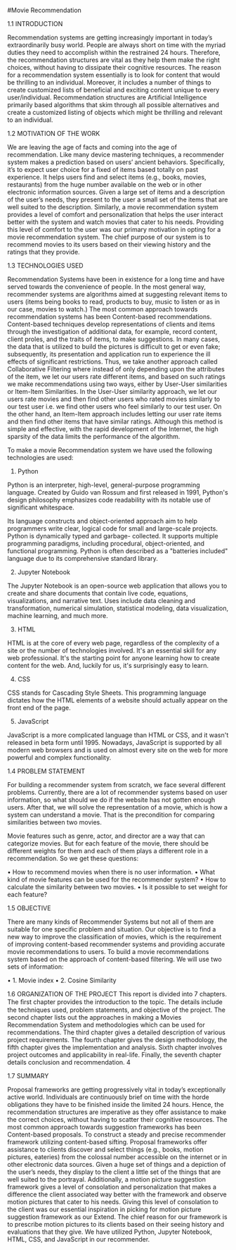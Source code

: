 #Movie Recommendation


1.1	INTRODUCTION

Recommendation systems are getting increasingly important in today’s extraordinarily busy world. People are always short on time with the myriad duties they need to accomplish within the restrained 24 hours. Therefore, the recommendation structures are vital as they help them make the right choices, without having to dissipate their cognitive resources. The reason for a recommendation system essentially is to look for content that would be thrilling to an individual. Moreover, it includes a number of things to create customized lists of beneficial and exciting content unique to every user/individual. Recommendation structures are Artificial Intelligence primarily based algorithms that skim through all possible alternatives and create a customized listing of objects which might be thrilling and relevant to an individual.


1.2	MOTIVATION OF THE WORK

We are leaving the age of facts and coming into the age of recommendation. Like many device mastering techniques, a recommender system makes a prediction based on users’ ancient behaviors. Specifically, it’s to expect user choice for a fixed of items based totally on past experience.
It helps users find and select items (e.g., books, movies, restaurants) from the huge number available on the web or in other electronic information sources. Given a large set of items and a description of the user’s needs, they present to the user a small set of the items that are well suited to the description. Similarly, a movie recommendation system provides a level of comfort and personalization that helps the user interact better with the system and watch movies that cater to his needs. Providing this level of comfort to the user was our primary motivation in opting for a movie recommendation system. The chief purpose of our system is to recommend movies to its users based on their viewing history and the ratings that they provide.
  
 
1.3	TECHNOLOGIES USED

Recommendation Systems have been in existence for a long time and have served towards the convenience of people. In the most general way, recommender systems are algorithms aimed at suggesting relevant items to users (items being books to read, products to buy, music to listen or as in our case, movies to watch.) The most common approach towards recommendation systems has been Content-based recommendations. Content-based techniques develop representations of clients and items through the investigation of additional data, for example, record content, client proles, and the traits of items, to make suggestions. In many cases, the data that is utilized to build the pictures is difficult to get or even fake; subsequently, its presentation and application run to experience the ill effects of significant restrictions. Thus, we take another approach called Collaborative Filtering where instead of only depending upon the attributes of the item, we let our users rate different items, and based on such ratings we make recommendations using two ways, either by User-User similarities or Item-Item Similarities. In the User-User similarity approach, we let our users rate movies and then find other users who rated movies similarly to our test user i.e. we find other users who feel similarly to our test user. On the other hand, an Item-Item approach includes letting our user rate items and then find other items that have similar ratings. Although this method is simple and effective, with the rapid development of the Internet, the high sparsity of the data limits the performance of the algorithm.

To make a movie Recommendation system we have used the following technologies are used:

1.	Python

Python is an interpreter, high-level, general-purpose programming language. Created by Guido van Rossum and first released in 1991, Python's design philosophy emphasizes code readability with its notable use of significant whitespace.

Its language constructs and object-oriented approach aim to help programmers write clear, logical code for small and large-scale projects. Python is dynamically typed and garbage- collected. It supports multiple programming paradigms, including procedural, object-oriented, and functional programming. Python is often described as a "batteries included" language due to its comprehensive standard library.
 
2.	Jupyter Notebook

The Jupyter Notebook is an open-source web application that allows you to create and share documents that contain live code, equations, visualizations, and narrative text. Uses include data cleaning and transformation, numerical simulation, statistical modeling, data visualization, machine learning, and much more.

3.	HTML

HTML is at the core of every web page, regardless of the complexity of a site or the number of technologies involved. It's an essential skill for any web professional. It's the starting point for anyone learning how to create content for the web. And, luckily for us, it's surprisingly easy to learn.

4.	CSS

CSS stands for Cascading Style Sheets. This programming language dictates how the HTML elements of a website should actually appear on the front end of the page.

5.	JavaScript

JavaScript is a more complicated language than HTML or CSS, and it wasn't released in beta form until 1995. Nowadays, JavaScript is supported by all modern web browsers and is used on almost every site on the web for more powerful and complex functionality.



1.4	PROBLEM STATEMENT

For building a recommender system from scratch, we face several different problems. Currently, there are a lot of recommender systems based on user information, so what should we do if the website has not gotten enough users. After that, we will solve the representation of a movie, which is how a system can understand a movie. That is the precondition for comparing similarities between two movies.
 
Movie features such as genre, actor, and director are a way that can categorize movies. But for each feature of the movie, there should be different weights for them and each of them plays a different role in a recommendation. So we get these questions:

•	How to recommend movies when there is no user information.
•	What kind of movie features can be used for the recommender system?
•	How to calculate the similarity between two movies.
•	Is it possible to set weight for each feature?



1.5	OBJECTIVE

There are many kinds of Recommender Systems but not all of them are suitable for one specific problem and situation. Our objective is to find a new way to improve the classification of movies, which is the requirement of improving content-based recommender systems and providing accurate movie recommendations to users. To build a movie recommendations system based on the approach of content-based filtering. We will use two sets of information:

•	1. Movie index
•	2. Cosine Similarity




1.6	ORGANIZATION OF THE PROJECT
This report is divided into 7 chapters. The ﬁrst chapter provides the introduction to the topic. The details include the techniques used, problem statements, and objective of the project. The second chapter lists out the approaches in making a Movies Recommendation System and methodologies which can be used for recommendations. The third chapter gives a detailed description of various project requirements. The fourth chapter gives the design methodology, the fifth chapter gives the implementation and analysis. Sixth chapter involves project outcomes and applicability in real-life. Finally, the seventh chapter details conclusion and recommendation.	4
 
1.7	SUMMARY

Proposal frameworks are getting progressively vital in today’s exceptionally active world. Individuals are continuously brief on time with the horde obligations they have to be finished inside the limited 24 hours. Hence, the recommendation structures are imperative as they offer assistance to make the correct choices, without having to scatter their cognitive resources. The most common approach towards suggestion frameworks has been Content-based proposals. To construct a steady and precise recommender framework utilizing content-based sifting. Proposal frameworks offer assistance to clients discover and select things (e.g., books, motion pictures, eateries) from the colossal number accessible on the internet or in other electronic data sources. Given a huge set of things and a depiction of the user’s needs, they display to the client a little set of the things that are well suited to the portrayal. Additionally, a motion picture suggestion framework gives a level of consolation and personalization that makes a difference the client associated way better with the framework and observe motion pictures that cater to his needs. Giving this level of consolation to the client was our essential inspiration in picking for motion picture suggestion framework as our Extend. The chief reason for our framework is to prescribe motion pictures to its clients based on their seeing history and evaluations that they give. We have utilized Python, Jupyter Notebook, HTML, CSS, and JavaScript in our recommender.

